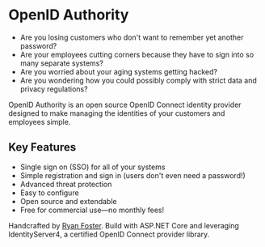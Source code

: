 OpenID Authority
================

*   Are you losing customers who don't want to remember yet another password?
*   Are your employees cutting corners because they have to sign into so many separate systems?
*   Are you worried about your aging systems getting hacked?
*   Are you wondering how you could possibly comply with strict data and privacy regulations?

OpenID Authority is an open source OpenID Connect identity provider designed to make managing the identities of your customers and employees simple.

Key Features
------------

*   Single sign on (SSO) for all of your systems
*   Simple registration and sign in (users don't even need a password!)
*   Advanced threat protection
*   Easy to configure
*   Open source and extendable
*   Free for commercial use—no monthly fees!

Handcrafted by [Ryan Foster](https://openidauthority.com/portfolio/). Build with ASP.NET Core and leveraging IdentityServer4, a certified OpenID Connect provider library.